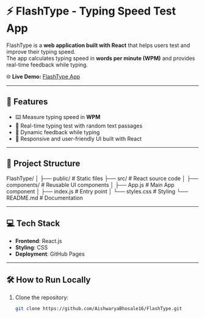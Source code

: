 # ⚡ FlashType - Typing Speed Test App

FlashType is a **web application built with React** that helps users test and improve their typing speed.  
The app calculates typing speed in **words per minute (WPM)** and provides real-time feedback while typing.

🌐 **Live Demo:** [FlashType App](https://aishwaryabhosale16.github.io/FlashType/)

---

## 🚀 Features
- ⌨️ Measure typing speed in **WPM**  
- 📝 Real-time typing test with random text passages  
- 🔄 Dynamic feedback while typing  
- 🎨 Responsive and user-friendly UI built with React  

---

## 📂 Project Structure
FlashType/
│
├── public/ # Static files
├── src/ # React source code
│ ├── components/ # Reusable UI components
│ ├── App.js # Main App component
│ ├── index.js # Entry point
│ └── styles.css # Styling
└── README.md # Documentation



---

## 💻 Tech Stack
- **Frontend**: React.js  
- **Styling**: CSS  
- **Deployment**: GitHub Pages  

---

## 🛠 How to Run Locally
1. Clone the repository:
   ```bash
   git clone https://github.com/AishwaryaBhosale16/FlashType.git

